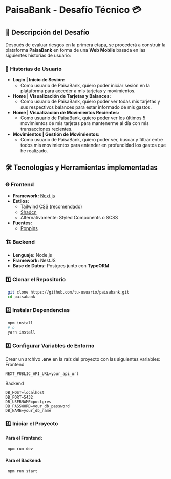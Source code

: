 # PaisaBank - Desafío Técnico 💳

## 📖 Descripción del Desafío
Después de evaluar riesgos en la primera etapa, se procederá a construir la plataforma **PaisaBank** en forma de una **Web Mobile** basada en las siguientes historias de usuario:

### 🚀 Historias de Usuario
- **Login | Inicio de Sesión:**
  - Como usuario de PaisaBank, quiero poder iniciar sesión en la plataforma para acceder a mis tarjetas y movimientos.
- **Home | Visualización de Tarjetas y Balances:**
  - Como usuario de PaisaBank, quiero poder ver todas mis tarjetas y sus respectivos balances para estar informado de mis gastos.
- **Home | Visualización de Movimientos Recientes:**
  - Como usuario de PaisaBank, quiero poder ver los últimos 5 movimientos de mis tarjetas para mantenerme al día con mis transacciones recientes.
- **Movimientos | Gestión de Movimientos:**
  - Como usuario de PaisaBank, quiero poder ver, buscar y filtrar entre todos mis movimientos para entender en profundidad los gastos que he realizado.

## 🛠️ Tecnologías y Herramientas implementadas

### 🌐 Frontend
- **Framework:** [Next.js](https://nextjs.org/) 
- **Estilos:**
  - [Tailwind CSS](https://tailwindcss.com/) (recomendado)
  - [Shadcn](https://ui.shadcn.com/)
  - Alternativamente: Styled Components o SCSS
- **Fuentes:**
  - [Poppins](https://fonts.google.com/specimen/Poppins)

### 🏗️ Backend
- **Lenguaje:** Node.js
- **Framework:** NestJS
- **Base de Datos:** Postgres junto con **TypeORM**

### 1️⃣ Clonar el Repositorio
```bash
 git clone https://github.com/tu-usuario/paisabank.git
 cd paisabank
```

### 2️⃣ Instalar Dependencias
```bash
 npm install
 # o
 yarn install
```

### 3️⃣ Configurar Variables de Entorno
Crear un archivo **.env** en la raíz del proyecto con las siguientes variables:
Frontend
```env
NEXT_PUBLIC_API_URL=your_api_url
```
Backend
```env
DB_HOST=localhost
DB_PORT=5432
DB_USERNAME=postgres
DB_PASSWORD=your_db_password
DB_NAME=your_db_name
```

### 4️⃣ Iniciar el Proyecto
#### Para el Frontend:
```bash
 npm run dev
```
#### Para el Backend:
```bash
 npm run start
```

